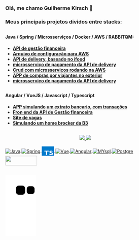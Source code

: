 ### Olá, me chamo Guilherme Kirsch 👋
### Meus principais projetos dividos entre stacks: 
 ##
#### Java / Spring / Microsserviços / Docker / AWS / RABBITQM: 

 * [**API de gestão financeira**](https://github.com/GuilhermeBK/GestorApi)
 * [**Arquivo de configuração para AWS**](https://github.com/GuilhermeBK/configura-o-AWS)
 * [**API de delivery, baseado no ifood**](https://github.com/GuilhermeBK/ifood-api)
 * [**microsserviço de pagamento da API de delivery**](https://github.com/GuilhermeBK/Microsservi-o-de-pagamento-da-API-de-delivery)
 * [**Crud com microsserviços rodando na AWS**](https://github.com/GuilhermeBK/Crud-com-microsservi-os)
 * [**APP de compras por viajantes no exterior**](https://github.com/GuilhermeBK/Mudi-compras)
 * [**microsserviço de pagamento da API de delivery**](https://github.com/GuilhermeBK/Microsservi-o-de-pagamento-da-API-de-delivery)
 
 ##
 
#### Angular / VueJS / Javascript / Typescript
 * [**APP simulando um extrato bancario, com transações**](https://github.com/GuilhermeBK/Byte-bank-angular)
 * [**Fron end da API de Gestão financeira**](https://github.com/GuilhermeBK/gestorapi-angular)
 * [**Site de vagas**](https://github.com/GuilhermeBK/vagas-VueJS)
 * [**Simulando um home brocker da B3**](https://github.com/GuilhermeBK/TypeScript-negociacao-B3) 

## 

<div align="center">
  <a href="https://github.com/GuilhermeBK">
  <img height="180em" src="https://github-readme-stats.vercel.app/api?username=GuilhermeBK&show_icons=true&theme=radical"/>
  <img height="180em" src="https://github-readme-stats.vercel.app/api/top-langs/?username=GuilhermeBK&layout=compact&langs_count=7&theme=radical"/>
</div>
<div style="display: inline_block"><br>
  <img align="center" alt="Java"height="30" width="80" src="https://img.shields.io/badge/Java-ED8B00?style=for-the-badge&logo=java&logoColor=white">
  <img align="center" alt="Spring" height="30" width="80" src="https://img.shields.io/badge/Spring-6DB33F?style=for-the-badge&logo=spring&logoColor=white">
  <img align="center" alt="Ts" height="30" width="40" src="https://raw.githubusercontent.com/devicons/devicon/master/icons/typescript/typescript-plain.svg">
  <img align="center" alt="Vue" height="30" width="80" src="https://img.shields.io/badge/Vue.js-35495E?style=for-the-badge&logo=vue.js&logoColor=4FC08D">
  <img align="center" alt="Angular" height="30" width="80" src="https://img.shields.io/badge/Angular-DD0031?style=for-the-badge&logo=angular&logoColor=white">
  <img align="center" alt="MYsql" height="30" width="80" src="https://img.shields.io/badge/MySQL-00000F?style=for-the-badge&logo=mysql&logoColor=white">
  <img align="center" alt="Postgre" height="30" width="100" src="https://img.shields.io/badge/PostgreSQL-316192?style=for-the-badge&logo=postgresql&logoColor=white">
  <img align="center" alt="" height="30" width="100" src="https://img.shields.io/badge/Amazon_AWS-232F3E?style=for-the-badge&logo=amazon-aws&logoColor=white">
  
</div>
  
  ##

  ![Snake animation](https://github.com/rafaballerini/rafaballerini/blob/output/github-contribution-grid-snake.svg)
 
</div>

